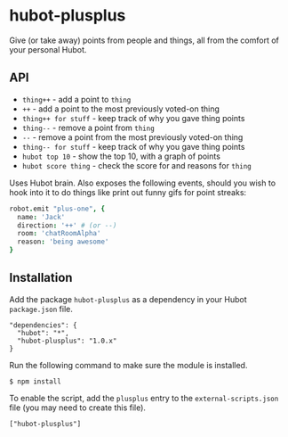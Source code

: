 hubot-plusplus
==============

Give (or take away) points from people and things, all from the comfort of your
personal Hubot.

API
---

* `thing++` - add a point to `thing`
* `++` - add a point to the most previously voted-on thing
* `thing++ for stuff` - keep track of why you gave thing points
* `thing--` - remove a point from `thing`
* `--` - remove a point from the most previously voted-on thing
* `thing-- for stuff` - keep track of why you gave thing points
* `hubot top 10` - show the top 10, with a graph of points
* `hubot score thing` - check the score for and reasons for `thing`

Uses Hubot brain. Also exposes the following events, should you wish to hook
into it to do things like print out funny gifs for point streaks:

```coffeescript
robot.emit "plus-one", {
  name: 'Jack'
  direction: '++' # (or --)
  room: 'chatRoomAlpha'
  reason: 'being awesome'
}
```

## Installation

Add the package `hubot-plusplus` as a dependency in your Hubot `package.json`
file.

```
"dependencies": {
  "hubot": "*",
  "hubot-plusplus": "1.0.x"
}
```

Run the following command to make sure the module is installed.

    $ npm install

To enable the script, add the `plusplus` entry to the `external-scripts.json`
file (you may need to create this file).

    ["hubot-plusplus"]

